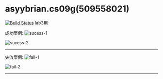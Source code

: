 # asyybrian.cs09g(509558021)
[![Build Status](https://travis-ci.com/asyybrian/asyybrian.cs09g.svg?branch=main)](https://travis-ci.com/asyybrian/asyybrian.cs09g)
lab3用

成功案例:
![sucess-1](https://user-images.githubusercontent.com/81799051/113429798-ae9ce100-940b-11eb-96ba-b3a60a377389.PNG)

![sucess-2](https://user-images.githubusercontent.com/81799051/113429802-b0ff3b00-940b-11eb-8267-a659bf82c77a.PNG)


-----------------------------------------------------------------------------------------------------------------------

失敗案例:
![fail-1](https://user-images.githubusercontent.com/81799051/113429842-c1afb100-940b-11eb-8d0b-ad59c1da83b5.PNG)

![fail-2](https://user-images.githubusercontent.com/81799051/113429850-c4120b00-940b-11eb-9d47-05c363600c00.PNG)

-----------------------------------------------------------------------------------------------------------------------
